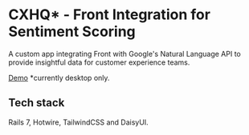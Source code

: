 # CXHQ* - Front Integration for Sentiment Scoring
A custom app integrating Front with Google's Natural Language API to provide insightful data for customer experience teams. 

[Demo](https://y8p47.hatchboxapp.com/)  *currently desktop only.

## Tech stack
Rails 7, Hotwire, TailwindCSS and DaisyUI. 
